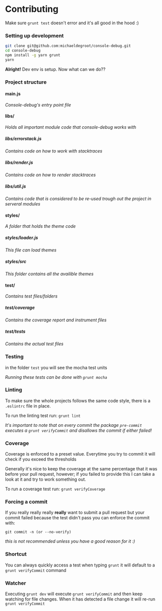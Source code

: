 # Contributing
Make sure `grunt test` doesn't error and it's all good in the hood :)

### Setting up development

```bash
git clone git@github.com:michaeldegroot/console-debug.git
cd console-debug
npm install -g yarn grunt
yarn
````

**Alright!** Dev env is setup. Now what can we do??

### Project structure
#### main.js
*Console-debug's entry point file*
#### libs/
*Holds all important module code that console-debug works with*
##### libs/errorstack.js
*Contains code on how to work with stacktraces*
##### libs/render.js
*Contains code on how to render stacktraces*
##### libs/util.js
*Contains code that is considered to be re-used trough out the project in serveral modules*
#### styles/
*A folder that holds the theme code*
##### styles/loader.js
*This file can load themes*
##### styles/src
*This folder contains all the availible themes*
#### test/
*Contains test files/folders*
##### test/coverage
*Contains the coverage report and instrument files*
##### test/tests
*Contains the actual test files*

### Testing
in the folder `test` you will see the mocha test units

*Running these tests can be done with `grunt mocha`*

### Linting
To make sure the whole projects follows the same code style, there is a `.eslintrc` file in place.

To run the linting test run: `grunt lint`


*It's important to note that on every commit the package `pre-commit` executes a `grunt verifyCommit` and disallows the commit if either failed!*


### Coverage
Coverage is enforced to a preset value. Everytime you try to commit it will check if you exceed the thresholds

Generally it's nice to keep the coverage at the same percentage that it was before your pull request, however; if you failed to provide this I can take a look at it and try to work something out.

To run a coverage test run: `grunt verifyCoverage`

### Forcing a commit
If you really really really **really** want to submit a pull request but your commit failed because the test didn't pass you can enforce the commit with:

`git commit -n (or --no-verify)`

*this is not recommended unless you have a good reason for it :)*

### Shortcut
You can always quickly access a test when typing `grunt` it will default to a `grunt verifyCommit` command

### Watcher
Executing `grunt dev` will execute `grunt verifyCommit` and then keep watching for file changes. When it has detected a file change it will re-run `grunt verifyCommit`

